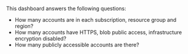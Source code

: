 This dashboard answers the following questions:

- How many accounts are in each subscription, resource group and region?
- How many accounts have HTTPS, blob public access, infrastructure encryption disabled?
- How many publicly accessible accounts are there?
